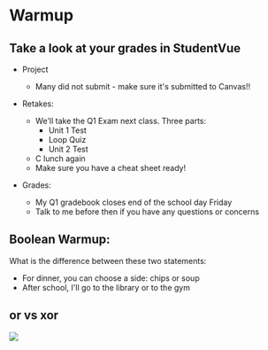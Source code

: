 
# Warmup

## Take a look at your grades in StudentVue
- Project
    + Many did not submit - make sure it's submitted to Canvas!!

- Retakes:
    + We'll take the Q1 Exam next class. Three parts:
        + Unit 1 Test
        + Loop Quiz
        + Unit 2 Test
    + C lunch again
    + Make sure you have a cheat sheet ready!

- Grades: 
    + My Q1 gradebook closes end of the school day Friday
    + Talk to me before then if you have any questions or concerns

## Boolean Warmup:
What is the difference between these two statements:
- For dinner, you can choose a side: chips or soup
- After school, I'll go to the library or to the gym

## or vs xor
![](../../images/trick_or_treat.png)
